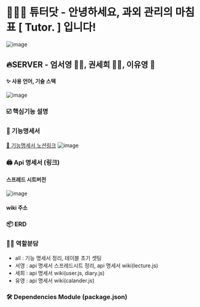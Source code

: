 # 🧑🏼‍🏫 튜터닷 -  안녕하세요, 과외 관리의 마침표 [ Tutor. ] 입니다!
![image](https://user-images.githubusercontent.com/22907830/86105632-8b4ea980-bafa-11ea-8b2d-dc329635ea07.png)

## 🔥SERVER  - 엄서영 🧞‍♂️, 권세희 🧞‍♀️, 이유영 🧞
#### ✨ 사용 언어, 기술 스택
![image](https://user-images.githubusercontent.com/22907830/86451099-62762080-bd55-11ea-8ebf-a3afbad43c6f.png)

### ☑️ 핵심기능 설명

### 📄 기능명세서

[👀 기능명세서 노션링크](https://www.notion.so/Server-5e780fef15c440fba3e6ddf43a0452a6)
![image](https://user-images.githubusercontent.com/22907830/86483312-c10bc080-bd8e-11ea-9ae0-41dc220092da.png)

### 🖨 Api 명세서 (링크)

#### 스프레드 시트버전
![image](https://user-images.githubusercontent.com/22907830/86526450-3383ba00-becf-11ea-945a-e5c5c2b06544.png)

#### wiki 주소

### 📦 ERD

### 👭🏼 역할분담
- all : 기능 명세서 정리, 테이블 초기 셋팅
- 서영 : api 명세서 스프레드시트 정리, api 명세서 wiki(lecture.js)
- 세희 : api 명세서 wiki(user.js, diary.js)
- 유영 : api 명세서 wiki(calander.js)

### 🛠 Dependencies Module (package.json)
